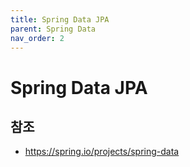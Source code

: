 ```yaml
---
title: Spring Data JPA
parent: Spring Data
nav_order: 2
---
```


# Spring Data JPA



## 참조
- https://spring.io/projects/spring-data
